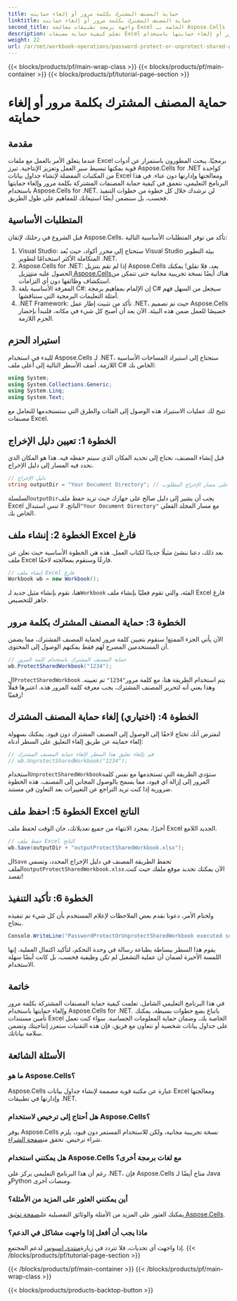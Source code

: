 ```yaml
---
title: حماية المصنف المشترك بكلمة مرور أو إلغاء حمايته
linktitle: حماية المصنف المشترك بكلمة مرور أو إلغاء حمايته
second_title: واجهة برمجة تطبيقات معالجة Excel الخاصة بـ Aspose.Cells .NET
description: تعلم كيفية حماية مصنفات Excel المشتركة بكلمة مرور أو إلغاء حمايتها باستخدام Aspose.Cells for .NET من خلال هذا الدليل المفصل. عزز أمان مستندك.
weight: 22
url: /ar/net/workbook-operations/password-protect-or-unprotect-shared-workbook/
---
```


{{< blocks/products/pf/main-wrap-class >}}
{{< blocks/products/pf/main-container >}}
{{< blocks/products/pf/tutorial-page-section >}}

# حماية المصنف المشترك بكلمة مرور أو إلغاء حمايته

## مقدمة
عندما يتعلق الأمر بالعمل مع ملفات Excel برمجيًا، يبحث المطورون باستمرار عن أدوات قوية يمكنها تبسيط سير العمل وتعزيز الإنتاجية. تبرز Aspose.Cells for .NET كواحدة من المكتبات المفضلة لإنشاء جداول بيانات Excel ومعالجتها وإدارتها دون عناء. في هذا البرنامج التعليمي، نتعمق في كيفية حماية المصنفات المشتركة بكلمة مرور وإلغاء حمايتها باستخدام Aspose.Cells for .NET. لن نرشدك خلال كل خطوة من خطوات التنفيذ فحسب، بل سنضمن أيضًا استيعابك للمفاهيم على طول الطريق.
## المتطلبات الأساسية
قبل الشروع في رحلتك لإتقان Aspose.Cells، تأكد من توفر المتطلبات الأساسية التالية:
1. Visual Studio: ستحتاج إلى محرر أكواد، حيث يُعد Visual Studio بيئة التطوير المتكاملة الأكثر استخدامًا لتطوير .NET.
2.  Aspose.Cells for .NET: إذا لم تقم بتنزيل Aspose.Cells بعد، فلا تقلق! يمكنك الحصول عليه من[تنزيل Aspose.Cells](https://releases.aspose.com/cells/net/)هناك أيضًا نسخة تجريبية مجانية حتى تتمكن من استكشاف وظائفها دون أي التزامات.
3. المعرفة الأساسية بلغة C#: إن الإلمام بمفاهيم برمجة C# سيجعل من السهل فهم أمثلة التعليمات البرمجية التي سنناقشها.
4. .NET Framework: تأكد من تثبيت إطار عمل .NET، حيث تم تصميم Aspose.Cells خصيصًا للعمل ضمن هذه البيئة.
الآن بعد أن أصبح كل شيء في مكانه، فلنبدأ بإحضار الحزم اللازمة.
## استيراد الحزم
للبدء في استخدام Aspose.Cells لـ .NET، ستحتاج إلى استيراد المساحات الأساسية اللازمة. أضف الأسطر التالية إلى أعلى ملف C# الخاص بك:
```csharp
using System;
using System.Collections.Generic;
using System.Linq;
using System.Text;
```
تتيح لك عمليات الاستيراد هذه الوصول إلى الفئات والطرق التي ستستخدمها للتعامل مع مصنفات Excel.
## الخطوة 1: تعيين دليل الإخراج
قبل إنشاء المصنف، نحتاج إلى تحديد المكان الذي سيتم حفظه فيه. هذا هو المكان الذي نحدد فيه المسار إلى دليل الإخراج.
```csharp
// دليل الإخراج
string outputDir = "Your Document Directory"; // اضبط هذا على مسار الإخراج المطلوب
```
 السلسلة`outputDir`يجب أن يشير إلى دليل صالح على جهازك حيث تريد حفظ ملف Excel الناتج. لا تنس استبدال`"Your Document Directory"` مع مسار المجلد الفعلي الخاص بك.
## الخطوة 2: إنشاء ملف Excel فارغ
بعد ذلك، دعنا ننشئ مثيلًا جديدًا لكتاب العمل. هذه هي الخطوة الأساسية حيث نعلن عن ملف Excel فارغًا وسنقوم بمعالجته لاحقًا. 
```csharp
// إنشاء ملف Excel فارغ
Workbook wb = new Workbook();
```
 هنا، نقوم بإنشاء مثيل جديد لـ`Workbook` الفئة، والتي تقوم فعليًا بإنشاء ملف Excel فارغ جاهز للتخصيص.
## الخطوة 3: حماية المصنف المشترك بكلمة مرور
الآن يأتي الجزء الممتع! سنقوم بتعيين كلمة مرور لحماية المصنف المشترك، مما يضمن أن المستخدمين المصرح لهم فقط يمكنهم الوصول إلى المحتوى.
```csharp
// حماية المصنف المشترك باستخدام كلمة المرور
wb.ProtectSharedWorkbook("1234");
```
 ال`ProtectSharedWorkbook` يتم استخدام الطريقة هنا، مع كلمة مرور`"1234"` تم تعيينه. وهذا يعني أنه لتحرير المصنف المشترك، يجب معرفة كلمة المرور هذه. اعتبرها قفلًا رقميًا!
## الخطوة 4: (اختياري) إلغاء حماية المصنف المشترك
لنفترض أنك تحتاج لاحقًا إلى الوصول إلى المصنف المشترك دون قيود. يمكنك بسهولة إلغاء حمايته عن طريق إلغاء التعليق على السطر أدناه:
```csharp
// قم بإلغاء تعليق هذا السطر لإلغاء حماية المصنف المشترك
// wb.UnprotectSharedWorkbook("1234");
```
 استخدام`UnprotectSharedWorkbook`ستؤدي الطريقة التي تستخدمها مع نفس كلمة المرور إلى إزالة أي قيود، مما يسمح بالوصول المجاني إلى المصنف. هذه الخطوة ضرورية إذا كنت تريد التراجع عن التغييرات بعد التعاون في مستند.
## الخطوة 5: احفظ ملف Excel الناتج
أخيرًا، بمجرد الانتهاء من جميع تعديلاتك، حان الوقت لحفظ ملف Excel الجديد اللامع.
```csharp
// حفظ ملف Excel الناتج
wb.Save(outputDir + "outputProtectSharedWorkbook.xlsx");
```
 ال`Save` تحفظ الطريقة المصنف في دليل الإخراج المحدد، وتسمي الملف`outputProtectSharedWorkbook.xlsx`.الآن يمكنك تحديد موقع ملفك حيث كنت تقصد!
## الخطوة 6: تأكيد التنفيذ
ولختام الأمر، دعونا نقدم بعض الملاحظات لإعلام المستخدم بأن كل شيء تم تنفيذه بنجاح.
```csharp
Console.WriteLine("PasswordProtectOrUnprotectSharedWorkbook executed successfully.\r\n");
```
يقوم هذا السطر ببساطة بطباعة رسالة في وحدة التحكم، لتأكيد اكتمال العملية. إنها اللمسة الأخيرة لضمان أن عملية التشغيل لم تكن وظيفية فحسب، بل كانت أيضًا سهلة الاستخدام.
## خاتمة
في هذا البرنامج التعليمي الشامل، تعلمت كيفية حماية المصنفات المشتركة بكلمة مرور وإلغاء حمايتها باستخدام Aspose.Cells for .NET. باتباع بضع خطوات بسيطة، يمكنك تأمين مستندات Excel الخاصة بك، وضمان حماية المعلومات الحساسة. سواء كنت تعمل على جداول بيانات شخصية أو تتعاون مع فريق، فإن هذه التقنيات ستعزز إنتاجيتك وتضمن سلامة بياناتك.
## الأسئلة الشائعة
### ما هو Aspose.Cells؟
Aspose.Cells عبارة عن مكتبة قوية مصممة لإنشاء جداول بيانات Excel ومعالجتها وإدارتها في تطبيقات .NET.
### هل أحتاج إلى ترخيص لاستخدام Aspose.Cells؟
 يوفر Aspose.Cells نسخة تجريبية مجانية، ولكن للاستخدام المستمر دون قيود، يلزم شراء ترخيص. تحقق من[صفحة الشراء](https://purchase.aspose.com/buy).
### هل يمكنني استخدام Aspose.Cells مع لغات برمجة أخرى؟
رغم أن هذا البرنامج التعليمي يركز على .NET، فإن Aspose.Cells متاح أيضًا لـ Java وPython ومنصات أخرى.
### أين يمكنني العثور على المزيد من الأمثلة؟
 يمكنك العثور على المزيد من الأمثلة والوثائق التفصيلية على[صفحة توثيق Aspose.Cells](https://reference.aspose.com/cells/net/).
### ماذا يجب أن أفعل إذا واجهت مشاكل في الدعم؟
 إذا واجهت أي تحديات، فلا تتردد في زيارة[منتدى اسبوس](https://forum.aspose.com/c/cells/9) لدعم المجتمع.
{{< /blocks/products/pf/tutorial-page-section >}}

{{< /blocks/products/pf/main-container >}}
{{< /blocks/products/pf/main-wrap-class >}}

{{< blocks/products/products-backtop-button >}}
